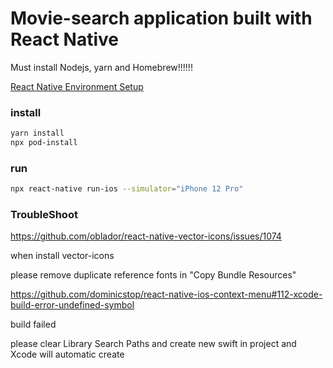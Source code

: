 # Movie-search application built with React Native
Must install Nodejs, yarn and Homebrew!!!!!!

[React Native Environment Setup](https://reactnative.dev/docs/environment-setup)

### install

```bash
yarn install
npx pod-install

```

### run

```bash
npx react-native run-ios --simulator="iPhone 12 Pro"

```


### TroubleShoot

https://github.com/oblador/react-native-vector-icons/issues/1074

when install vector-icons

please remove duplicate reference fonts in "Copy Bundle Resources" 

https://github.com/dominicstop/react-native-ios-context-menu#112-xcode-build-error-undefined-symbol

build failed

please clear Library Search Paths and create new swift in project and Xcode will automatic create
